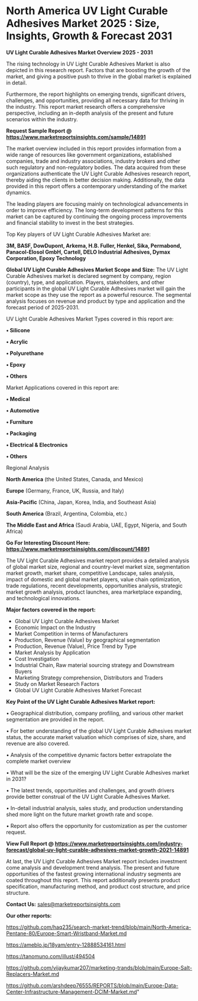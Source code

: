 # North America UV Light Curable Adhesives Market 2025 : Size, Insights, Growth & Forecast 2031

<Strong> UV Light Curable Adhesives Market Overview 2025 - 2031</strong>

The rising technology in UV Light Curable Adhesives Market is also depicted in this research report. Factors that are boosting the growth of the market, and giving a positive push to thrive in the global market is explained in detail.

Furthermore, the report highlights on emerging trends, significant drivers, challenges, and opportunities, providing all necessary data for thriving in the industry. This report market research offers a comprehensive perspective, including an in-depth analysis of the present and future scenarios within the industry.

<strong>Request Sample Report @ <a href=https://www.marketreportsinsights.com/sample/14891>https://www.marketreportsinsights.com/sample/14891</a></strong>

The market overview included in this report provides information from a wide range of resources like government organizations, established companies, trade and industry associations, industry brokers and other such regulatory and non-regulatory bodies. The data acquired from these organizations authenticate the UV Light Curable Adhesives research report, thereby aiding the clients in better decision making. Additionally, the data provided in this report offers a contemporary understanding of the market dynamics.

The leading players are focusing mainly on technological advancements in order to improve efficiency. The long-term development patterns for this market can be captured by continuing the ongoing process improvements and financial stability to invest in the best strategies.

Top Key players of UV Light Curable Adhesives Market are:

<strong>3M, BASF, DowDupont, Arkema, H.B. Fuller, Henkel, Sika, Permabond, Panacol-Elosol GmbH, Cartell, DELO Industrial Adhesives, Dymax Corporation, Epoxy Technology</strong>

<strong><b>Global UV Light Curable Adhesives Market Scope and Size:</b></strong>
The UV Light Curable Adhesives market is declared segment by company, region (country), type, and application. Players, stakeholders, and other participants in the global UV Light Curable Adhesives market will gain the market scope as they use the report as a powerful resource. The segmental analysis focuses on revenue and product by type and application and the forecast period of 2025-2031.

UV Light Curable Adhesives Market Types covered in this report are:

<strong>• Silicone

• Acrylic

• Polyurethane

• Epoxy

• Others</strong>

Market Applications covered in this report are:

<strong>• Medical

• Automotive

• Furniture

• Packaging

• Electrical & Electronics

• Others</strong> 

Regional Analysis

<strong>North America</strong> (the United States, Canada, and Mexico)

<strong>Europe</strong> (Germany, France, UK, Russia, and Italy)

<strong>Asia-Pacific</strong> (China, Japan, Korea, India, and Southeast Asia)

<strong>South America</strong> (Brazil, Argentina, Colombia, etc.)

<strong>The Middle East and Africa</strong> (Saudi Arabia, UAE, Egypt, Nigeria, and South Africa)

<strong>Go For Interesting Discount Here: <a href=https://www.marketreportsinsights.com/discount/14891>https://www.marketreportsinsights.com/discount/14891</a></strong>

The UV Light Curable Adhesives market report provides a detailed analysis of global market size, regional and country-level market size, segmentation market growth, market share, competitive Landscape, sales analysis, impact of domestic and global market players, value chain optimization, trade regulations, recent developments, opportunities analysis, strategic market growth analysis, product launches, area marketplace expanding, and technological innovations.

<strong><b>Major factors covered in the report:</b></strong>
<ul>
  <li>Global UV Light Curable Adhesives Market </li>
  <li>Economic Impact on the Industry</li>
  <li>Market Competition in terms of Manufacturers</li>
  <li>Production, Revenue (Value) by geographical segmentation</li>
  <li>Production, Revenue (Value), Price Trend by Type</li>
  <li>Market Analysis by Application</li>
  <li>Cost Investigation</li>
  <li>Industrial Chain, Raw material sourcing strategy and Downstream Buyers</li>
  <li>Marketing Strategy comprehension, Distributors and Traders</li>
  <li>Study on Market Research Factors</li>
  <li>Global UV Light Curable Adhesives Market Forecast</li>
</ul>

<strong><b>Key Point of the UV Light Curable Adhesives Market report:</b></strong>

• Geographical distribution, company profiling, and various other market segmentation are provided in the report.

• For better understanding of the global UV Light Curable Adhesives market status, the accurate market valuation which comprises of size, share, and revenue are also covered.

• Analysis of the competitive dynamic factors better extrapolate the complete market overview

• What will be the size of the emerging UV Light Curable Adhesives market in 2031?

• The latest trends, opportunities and challenges, and growth drivers provide better construal of the UV Light Curable Adhesives Market.

• In-detail industrial analysis, sales study, and production understanding shed more light on the future market growth rate and scope.

• Report also offers the opportunity for customization as per the customer request.

<strong><b>View Full Report @ <a href=https://www.marketreportsinsights.com/industry-forecast/global-uv-light-curable-adhesives-market-growth-2021-14891>https://www.marketreportsinsights.com/industry-forecast/global-uv-light-curable-adhesives-market-growth-2021-14891</a></b></strong>


At last, the UV Light Curable Adhesives Market report includes investment come analysis and development trend analysis. The present and future opportunities of the fastest growing international industry segments are coated throughout this report. This report additionally presents product specification, manufacturing method, and product cost structure, and price structure.

<strong>Contact Us:</strong>
sales@marketreportsinsights.com

<strong>Our other reports:</strong>

<a href=https://github.com/haq235/search-market-trend/blob/main/North-America-Pentane-80/Europe-Smart-Wristband-Market.md>https://github.com/haq235/search-market-trend/blob/main/North-America-Pentane-80/Europe-Smart-Wristband-Market.md</a>

<a href=https://ameblo.jp/18yam/entry-12888534161.html>https://ameblo.jp/18yam/entry-12888534161.html</a>

<a href=https://tanomuno.com/illust/494504>https://tanomuno.com/illust/494504</a>

<a href=https://github.com/vijaykumar207/marketing-trands/blob/main/Europe-Salt-Replacers-Market.md>https://github.com/vijaykumar207/marketing-trands/blob/main/Europe-Salt-Replacers-Market.md</a>

<a href=https://github.com/arshdeep76555/REPORTS/blob/main/Europe-Data-Center-Infrastructure-Management-DCIM-Market.md>https://github.com/arshdeep76555/REPORTS/blob/main/Europe-Data-Center-Infrastructure-Management-DCIM-Market.md</a>"
